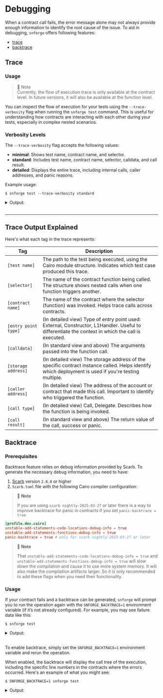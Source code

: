 # Debugging

When a contract call fails, the error message alone may not always provide enough information to identify the root cause
of the issue. To aid in debugging, `snforge` offers following features:

- [trace](debugging.md#trace)
- [backtrace](debugging.md#backtrace)

## Trace

### Usage

> 📝 Note  
> Currently, the flow of execution trace is only available at the contract level. In future versions, it will also be
> available at the function level.

You can inspect the flow of execution for your tests using the `--trace-verbosity` flag when running the `snforge test`
command. This is useful for understanding how contracts are interacting with each other during your tests, especially in
complex nested scenarios.

### Verbosity Levels

The `--trace-verbosity` flag accepts the following values:

- **minimal**: Shows test name, contract name, and selector.
- **standard**: Includes test name, contract name, selector, calldata, and call result.
- **detailed**: Displays the entire trace, including internal calls, caller addresses, and panic reasons.

Example usage:

<!-- { "package_name": "debugging" } -->
```shell
$ snforge test --trace-verbosity standard
```
<details>
<summary>Output:</summary>

```shell
[test name] trace_info_integrationtest::test_trace::test_debugging_trace_success
├─ [selector] execute_calls
│  ├─ [contract name] SimpleContract
│  ├─ [calldata] array![RecursiveCall { contract_address: ContractAddress([..]), payload: array![RecursiveCall { contract_address: ContractAddress([..]), payload: array![] }, RecursiveCall { contract_address: ContractAddress([..]), payload: array![] }] }, RecursiveCall { contract_address: ContractAddress([..]), payload: array![] }]
│  ├─ [call result] success: array![RecursiveCall { contract_address: ContractAddress([..]), payload: array![RecursiveCall { contract_address: ContractAddress([..]), payload: array![] }, RecursiveCall { contract_address: ContractAddress([..]), payload: array![] }] }, RecursiveCall { contract_address: ContractAddress([..]), payload: array![] }]
│  ├─ [selector] execute_calls
│  │  ├─ [contract name] SimpleContract
│  │  ├─ [calldata] array![RecursiveCall { contract_address: ContractAddress([..]), payload: array![] }, RecursiveCall { contract_address: ContractAddress([..]), payload: array![] }]
│  │  ├─ [call result] success: array![RecursiveCall { contract_address: ContractAddress([..]), payload: array![] }, RecursiveCall { contract_address: ContractAddress([..]), payload: array![] }]
│  │  ├─ [selector] execute_calls
│  │  │  ├─ [contract name] SimpleContract
│  │  │  ├─ [calldata] array![]
│  │  │  └─ [call result] success: array![]
│  │  └─ [selector] execute_calls
│  │     ├─ [contract name] SimpleContract
│  │     ├─ [calldata] array![]
│  │     └─ [call result] success: array![]
│  └─ [selector] execute_calls
│     ├─ [contract name] SimpleContract
│     ├─ [calldata] array![]
│     └─ [call result] success: array![]
└─ [selector] fail
   ├─ [contract name] SimpleContract
   ├─ [calldata] array![0x1, 0x2, 0x3, 0x4, 0x5]
   └─ [call result] panic: (0x1, 0x2, 0x3, 0x4, 0x5)
```
</details>
<br>

---

## Trace Output Explained

Here's what each tag in the trace represents:

| Tag                  | Description                                                                                                                                          |
|----------------------|------------------------------------------------------------------------------------------------------------------------------------------------------|
| `[test name]`        | The path to the test being executed, using the Cairo module structure. Indicates which test case produced this trace.                                |
| `[selector]`         | The name of the contract function being called. The structure shows nested calls when one function triggers another.                                 |
| `[contract name]`    | The name of the contract where the selector (function) was invoked. Helps trace calls across contracts.                                              |
| `[entry point type]` | (In detailed view) Type of entry point used: External, Constructor, L1Handler. Useful to differentiate the context in which the call is executed.    |
| `[calldata]`         | (In standard view and above) The arguments passed into the function call.                                                                            |
| `[storage address]`  | (In detailed view) The storage address of the specific contract instance called. Helps identify which deployment is used if you're testing multiple. |
| `[caller address]`   | (In detailed view) The address of the account or contract that made this call. Important to identify who triggered the function.                     |
| `[call type]`        | (In detailed view) Call, Delegate. Describes how the function is being invoked.                                                                      |
| `[call result]`      | (In standard view and above) The return value of the call, success or panic.                                                                         |



## Backtrace

### Prerequisites

Backtrace feature relies on debug information provided by Scarb. To generate the necessary debug information, you need
to have:

1. [Scarb](https://github.com/software-mansion/scarb) version `2.8.0` or higher
2. `Scarb.toml` file with the following Cairo compiler configuration:

> 📝 **Note**
>
> If you are using `scarb nightly-2025-03-27` or later there is a way to improve backtrace for panic in contracts if
> you set `panic-backtrace = true`

```toml
[profile.dev.cairo]
unstable-add-statements-code-locations-debug-info = true
unstable-add-statements-functions-debug-info = true
panic-backtrace = true # only for scarb nightly-2025-03-27 or later
```

> 📝 **Note**
>
> That `unstable-add-statements-code-locations-debug-info = true` and
`unstable-add-statements-functions-debug-info = true` will slow down the compilation and cause it to use more system
> memory. It will also make the compilation artifacts larger. So it is only recommended to add these flags when you need
> their functionality.

### Usage

If your contract fails and a backtrace can be generated, `snforge` will prompt you to run the operation again with the
`SNFORGE_BACKTRACE=1` environment variable (if it’s not already configured). For example, you may see failure data like
this:


<!-- { "package_name": "backtrace_panic" } -->
```shell
$ snforge test
```
<details>
<summary>Output:</summary>

```shell
Failure data:
    0x417373657274206661696c6564 ('Assert failed')
note: run with `SNFORGE_BACKTRACE=1` environment variable to display a backtrace
```
</details>
<br>


To enable backtrace, simply set the `SNFORGE_BACKTRACE=1` environment variable and rerun the operation.

When enabled, the backtrace will display the call tree of the execution, including the specific line numbers in the
contracts where the errors occurred. Here's an example of what you might see:

<!-- TODO(#2713) -->

<!-- { "ignored": true, "package_name": "backtrace_vm_error" } -->
```shell
$ SNFORGE_BACKTRACE=1 snforge test
```
<details>
<summary>Output:</summary>

```shell
"Failure data:
    0x417373657274206661696c6564 ('Assert failed')
error occurred in contract 'InnerContract'
stack backtrace:
   0: (inlined) core::array::ArrayImpl::append
       at [..]array.cairo:135:9
   1: core::array_inline_macro
       at [..]lib.cairo:364:11
   2: (inlined) core::Felt252PartialEq::eq
       at [..]lib.cairo:231:9
   3: (inlined) backtrace_panic::InnerContract::inner_call
       at [..]traits.cairo:442:10
   4: (inlined) backtrace_panic::InnerContract::InnerContract::inner
       at [..]lib.cairo:40:16
   5: backtrace_panic::InnerContract::__wrapper__InnerContract__inner
       at [..]lib.cairo:35:13

error occurred in contract 'OuterContract'
stack backtrace:
   0: (inlined) backtrace_panic::IInnerContractDispatcherImpl::inner
       at [..]lib.cairo:22:1
   1: (inlined) backtrace_panic::OuterContract::OuterContract::outer
       at [..]lib.cairo:17:13
   2: backtrace_panic::OuterContract::__wrapper__OuterContract__outer
       at [..]lib.cairo:15:9"
```
</details>
<br>

